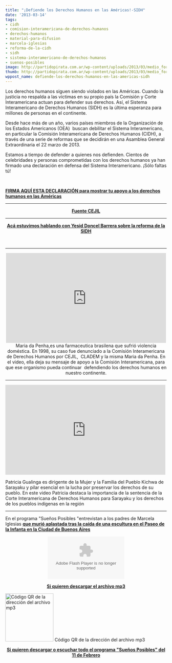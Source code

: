 ```yaml
---
title: "¡Defiende los Derechos Humanos en las Américas!-SIDH"
date: '2013-03-14'
tags:
- cidh
- comision-interamericana-de-derechos-humanos
- derechos-humanos
- material-para-difusion
- marcela-iglesias
- reforma-de-la-cidh
- sidh
- sistema-interamericano-de-derechos-humanos
- suenos-posibles
image: http://partidopirata.com.ar/wp-content/uploads/2013/03/medio_fort_si_web.jpg
thumb: http://partidopirata.com.ar/wp-content/uploads/2013/03/medio_fort_si_web-150x150.jpg
wppost_name: defiende-los-derechos-humanos-en-las-americas-sidh
---
```


Los derechos humanos siguen siendo violados en las Américas. Cuando la justicia no respalda a las víctimas en su propio país la Comisión y Corte Interamericana actuan para defender sus derechos. Así, el Sistema Interamericano de Derechos Humanos (SIDH) es la última esperanza para millones de personas en el continente.

Desde hace más de un año, varios países miembros de la Organización de los Estados Americanos (OEA)  buscan debilitar el Sistema Interamericano, en particular la Comisión Interamericana de Derechos Humanos (CIDH), a través de una serie de reformas que se decidirán en una Asamblea General Extraordinaria el 22 marzo de 2013.

Estamos a tiempo de defender a quienes nos defienden. Cientos de celebridades y personas comprometidas con los derechos humanos ya han firmado una declaración en defensa del Sistema Interamericano. ¡Sólo faltas tú!

&nbsp;

<strong><a href="http://www.avaaz.org/es/petition/Defiende_los_derechos_humanos_en_las_Americas/?cWoGFdb">FIRMA AQUÍ ESTA DECLARACIÓN para mostrar tu apoyo a los derechos humanos en las Américas</a>
</strong>

<hr />
<p style="text-align: center;"><strong><a href="http://cejil.org/firma" target="_blank">Fuente CEJIL</a>
</strong></p>


<hr />
<p style="text-align: center;"><strong><a href="http://partidopirata.com.ar/6341/yesid-doncel-barrera-hablando-sobre-la-reforma-de-la-sidh-derechos-humanos-oea" target="_blank">Acá estuvimos hablando con Yesid Doncel Barrera sobre la reforma de la SIDH</a></strong></p>
&nbsp;

<hr />

<center>
<iframe src="http://player.vimeo.com/video/55615506?color=ffffff" height="281" width="500" allowfullscreen="" frameborder="0"></iframe></center><center></center><center>Maria da Penha,es una farmaceutica brasilena que sufrió violencia doméstica. En 1998, su caso fue denunciado a la Comisión Interamericana de Derechos Humanos por CEJIL,  CLADEM y la misma Maria da Penha. En el video, ella deja su mensaje de apoyo a la Comisión Interamericana, para que ese organismo pueda continuar  defendiendo los derechos humanos en nuestro continente.</center>

<hr />

<iframe src="http://player.vimeo.com/video/59070001?color=ffffff" height="281" width="500" allowfullscreen="" frameborder="0"></iframe>

Patricia Gualinga es dirigente de la Mujer y la Familia del Pueblo Kichwa de Sarayaku y pilar esencial en la lucha por preservar los derechos de su pueblo. En este video Patricia destaca la importancia de la sentencia de la Corte Interamericana de Derechos Humanos para Sarayaku y los derechos de los pueblos indígenas en la región

<hr />

En el programa "Sueños Posibles "entrevistan a los padres de Marcela Iglesias <b><a href="http://www.pagina12.com.ar/diario/suplementos/las12/13-1846-2005-03-26.html" target="_blank">que murió aplastada tras la caída de una escultura en el Paseo de la Infanta en la Ciudad de Buenos Aires</a></b>

<center>
<object id="player1867396" width="240" height="133" classid="clsid:d27cdb6e-ae6d-11cf-96b8-444553540000" codebase="http://download.macromedia.com/pub/shockwave/cabs/flash/swflash.cab#version=6,0,40,0"><param name="AllowScriptAccess" value="always" /><param name="allowFullScreen" value="true" /><param name="wmode" value="transparent" /><param name="src" value="http://www.ivoox.com/playerivoox_ee_1867396_1.html" /><param name="allowfullscreen" value="true" /><param name="allowscriptaccess" value="always" /><embed id="player1867396" width="240" height="133" type="application/x-shockwave-flash" src="http://www.ivoox.com/playerivoox_ee_1867396_1.html" AllowScriptAccess="always" allowFullScreen="true" wmode="transparent" allowfullscreen="true" allowscriptaccess="always" /></object></center>
<p style="text-align: center;"><strong><a href="http://www.ivoox.com/caso-marcela-iglesias-llevado-a-la_md_1867396_1.mp3" target="_blank">Si quieren descargar el archivo mp3</a></strong></p>


<a href="http://partidopirata.com.ar/wp-content/uploads/2013/03/chart6.png"><img class="size-full wp-image-8804" alt="Código QR de la dirección del archivo mp3" src="http://partidopirata.com.ar/wp-content/uploads/2013/03/chart6.png" width="150" height="150" /></a> Código QR de la dirección del archivo mp3

<p style="text-align: center;"><strong><a href="http://partido-pirata.blogspot.com/2013/02/suenos-posibles-del-11-de-febrero.html">Si quieren descargar o escuchar todo el programa "Sueños Posibles" del 11 de Febrero</a></strong></p>

